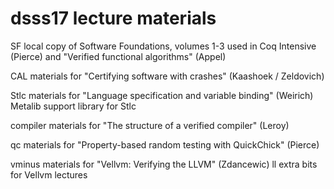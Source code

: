 # dsss17 lecture materials

SF         local copy of Software Foundations, volumes 1-3 
             used in Coq Intensive (Pierce) and "Verified functional
             algorithms" (Appel)

CAL        materials for "Certifying software with crashes" (Kaashoek / Zeldovich)

Stlc       materials for "Language specification and variable binding" (Weirich)
Metalib    support library for Stlc

compiler   materials for "The structure of a verified compiler" (Leroy)

qc         materials for "Property-based random testing with QuickChick" (Pierce)

vminus     materials for "Vellvm: Verifying the LLVM" (Zdancewic)
ll         extra bits for Vellvm lectures
